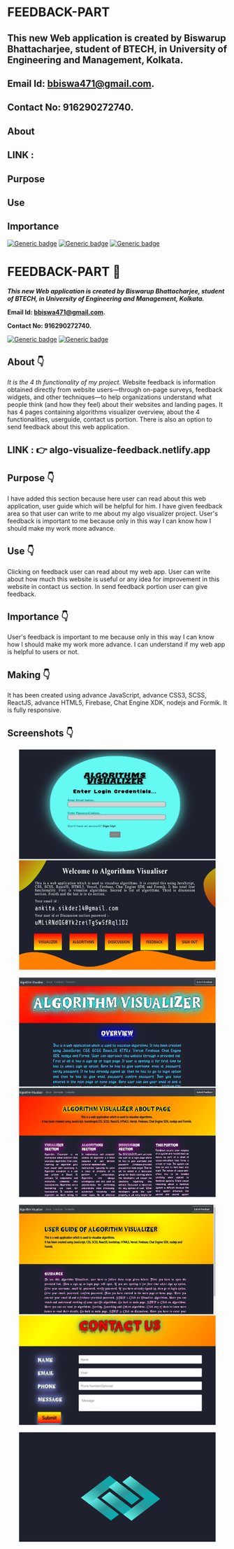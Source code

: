 # FEEDBACK-PART
## This new Web application is created by Biswarup Bhattacharjee, student of BTECH, in University of Engineering and Management, Kolkata.
## Email Id: bbiswa471@gmail.com. 
## Contact No: 916290272740. 
## About 

## LINK : 
## Purpose

## Use

## Importance


[![Generic badge](https://img.shields.io/badge/advance-html5-red)](https://shields.io/) [![Generic badge](https://img.shields.io/badge/advance-css3-green)](https://shields.io/) [![Generic badge](https://img.shields.io/badge/advance-javascript-yellow)](https://shields.io/)

# FEEDBACK-PART :star_struck:

***This new Web application is created by Biswarup Bhattacharjee, student of BTECH, in University of Engineering and Management, Kolkata.***

**Email Id: bbiswa471@gmail.com.** 

**Contact No: 916290272740.** 

[![Generic badge](https://img.shields.io/badge/contact%20me-facebook-blue)](https://www.facebook.com/biswarup.bhattacharjee.5811) [![Generic badge](https://img.shields.io/badge/visit%20my%20projects%20-github-brightgreen)](https://github.com/biswa2210)

## About :point_down: 
*It is the 4 th functionality of my project.* Website feedback is information obtained directly from website users—through on-page surveys, feedback widgets, and other techniques—to help organizations understand what people think (and how they feel) about their websites and landing pages. It has 4 pages containing algorithms visualizer overview, about the 4 functionalities, userguide, contact us portion. There is also an option to send feedback about this web application.
## LINK : :point_right: algo-visualize-feedback.netlify.app
## Purpose :point_down:
I have added this section because here user can read about this web application, user guide which will be helpful for him. I have given feedback area so that user can write to me about my algo visualizer project. User's feedback is important to me because only in this way I can know how I should make my work more advance.
## Use :point_down:
Clicking on feedback user can read about my web app. User can write about how much this website is useful or any idea for improvement in this website in contact us section. In send feedback portion user can give feedback.
## Importance :point_down:
User's feedback is important to me because only in this way I can know how I should make my work more advance. I can understand if my web app is helpful to users or not.
## Making :point_down:
It has been created using advance JavaScript, advance CSS3, SCSS, ReactJS, advance HTML5, Firebase, Chat Engine XDK, nodejs and Formik. It is fully responsive. 
## Screenshots :point_down: 
<div align="center">
 
<img src="s1.PNG" width="450" height= "250"> <img src="s2.PNG" width="450" height= "250">

<img src="s12.PNG" width="450" height= "250"> <img src="s13.PNG" width="450" height= "250">

<img src="s14.PNG" width="450" height= "250"> <img src="s15.PNG" width="450" height= "250">

<img src="s16.PNG" width="450" height= "250">
</div>






